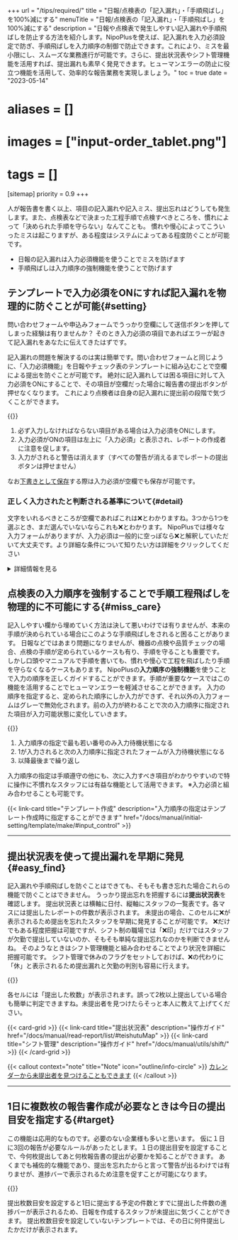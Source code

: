 +++
url = "/tips/required/"
title = "日報/点検表の「記入漏れ」・「手順飛ばし」を100%減にする"
menuTitle = "日報/点検表の「記入漏れ」・「手順飛ばし」を100%減にする"
description = "日報や点検表で発生しやすい記入漏れや手順飛ばしを防止する方法を紹介します。NipoPlusを使えば、記入漏れを入力必須設定で防ぎ、手順飛ばしを入力順序の制御で防止できます。これにより、ミスを最小限にし、スムーズな業務進行が可能です。さらに、提出状況表やシフト管理機能を活用すれば、提出漏れも素早く発見できます。ヒューマンエラーの防止に役立つ機能を活用して、効率的な報告業務を実現しましょう。"
toc = true
date = "2023-05-14"
# aliases = []
# images = ["input-order_tablet.png"]
# tags = []
[sitemap]
  priority = 0.9
+++

人が報告書を書く以上、項目の記入漏れや記入ミス、提出忘れはどうしても発生します。また、点検表などで決まった工程手順で点検すべきところを、慣れによって「決められた手順を守らない」なんてことも。
慣れや慢心によってこういったミスは起こりますが、ある程度はシステムによってある程度防ぐことが可能です。

- 日報の記入漏れは入力必須機能を使うことでミスを防げます
- 手順飛ばしは入力順序の強制機能を使うことで防げます

## テンプレートで入力必須をONにすれば記入漏れを物理的に防ぐことが可能{#setting}

問い合わせフォームや申込みフォームでうっかり空欄にして送信ボタンを押してしまった経験は有りませんか？
そのとき入力必須の項目であればエラーが起きて記入漏れをあなたに伝えてきたはずです。

記入漏れの問題を解決するのは実は簡単です。問い合わせフォームと同じように、「入力必須機能」を日報やチェック表のテンプレートに組み込むことで空欄による提出を防ぐことが可能です。
絶対に記入漏れしては困る項目に対して入力必須をONにすることで、その項目が空欄だった場合に報告書の提出ボタンが押せなくなります。
これにより点検者は自身の記入漏れに提出前の段階で気づくことができます。

{{<icatch filename="required" msg="入力必須の指定がされた日報で、未入力がある場合は提出ボタンが押せません"  alice="here">}}

1. 必ず入力しなければならない項目がある場合は入力必須をONにします。
2. 入力必須がONの項目は左上に「入力必須」と表示され、レポートの作成者に注意を促します。
3. 入力がされると警告は消えます（すべての警告が消えるまでレポートの提出ボタンは押せません）

なお[下書きとして保存](/docs/manual/write-report/draft/)する際は入力必須が空欄でも保存が可能です。

### 正しく入力されたと判断される基準について{#detail}

文字をいれるべきところが空欄であればこれは❌とわかりますね。3つから1つを選ぶとき、まだ選んでいないならこれも❌とわかります。
NipoPlusでは様々な入力フォームがありますが、入力必須は一般的に空っぽなら❌と解釈していただいて大丈夫です。より詳細な条件について知りたい方は詳細をクリックしてください

<details>
  <summary>詳細情報を見る</summary>

<dl class="basic">
  <dt><a href="/docs/manual/initial-setting/template/text/">本文入力</a></dt>
  <dd>1文字以上文字を入力する</dd>
  <dt><a href="/docs/manual/initial-setting/template/selects/#plain">選択式入力</a></dt>
  <dd>選択肢から1つ選ぶ</dd>
  <dt><a href="/docs/manual/initial-setting/template/selects/#multiple">選択式入力（複）</a></dt>
  <dd>選択肢から少なくとも1つ選ぶ</dd>
  <dt><a href="/docs/manual/initial-setting/template/selects/#layerd">選択式入力（2層）</a></dt>
  <dd>問2の選択肢から1つ選ぶ</dd>
  <dt><a href="/docs/manual/initial-setting/template/date_time/#point">日付・時刻入力</a></dt>
  <dd>日付または時刻を入力する</dd>
  <dt><a href="/docs/manual/initial-setting/template/date_time/#range">期間入力</a></dt>
  <dd>期間（開始・終了両方とも）を入力する</dd>
  <dt><a href="/docs/manual/initial-setting/template/selects/#checkbox">チェックボックス入力</a></dt>
  <dd>チェックボックスにチェックを入れる（同意や確認として利用を推奨します）</dd>
  <dt><a href="/docs/manual/initial-setting/template/digital/#range">範囲入力</a></dt>
  <dd>この項目は入力必須の指定ができません</dd>
  <dt><a href="/docs/manual/initial-setting/template/binarys/#sign">署名入力</a></dt>
  <dd>イラスト・署名を書く（空白のイラストでも入力必須は解除されます）</dd>
  <dt><a href="/docs/manual/initial-setting/template/binarys/#picture">写真入力</a></dt>
  <dd>少なくとも1枚以上のJpeg・またはPngの画像を添付する</dd>
  <dt><a href="/docs/manual/initial-setting/template/binarys/#file">ファイル入力</a></dt>
  <dd>少なくとも1つ以上のファイルを添付する</dd>
  <dt><a href="/docs/manual/initial-setting/template/digital/#slider">スライダ入力</a></dt>
  <dd>スライダにつまみを置く</dd>
  <dt><a href="/docs/manual/initial-setting/template/digital/#rate">レート入力</a></dt>
  <dd>星ゼロ(☆☆☆☆☆）以外の状態にする</dd>
  <dt><a href="/docs/manual/initial-setting/template/digital/#commonNumber">数値入力</a></dt>
  <dd>数値を入力する</dd>
  <dt><a href="/docs/manual/initial-setting/template/digital/#calc">算術</a></dt>
  <dd>この項目は入力必須の指定ができません</dd>
  <dt><a href="/docs/manual/initial-setting/template/array/">反復入力</a></dt>
  <dd>反復の中に配置した各種入力フォームに対してそれぞれ入力必須の指定が可能</dd>
</dl>

</details>

## 点検表の入力順序を強制することで手順工程飛ばしを物理的に不可能にする{#miss_care}

記入しやすい欄から埋めていく方法は決して悪いわけでは有りませんが、本来の手順が決められている場合にこのような手順飛ばしをされると困ることがあります。
日報などではあまり問題になりませんが、機器の点検や品質チェックの場合、点検の手順が定められているケースも有り、手順を守ることも重要です。
しかし口頭やマニュアルで手順を書いても、慣れや慢心で工程を飛ばしたり手順を守らなくなるケースもあります。
NipoPlusの**入力順序の強制機能**を使うことで入力の順序を正しくガイドすることができます。手順が重要なケースではこの機能を活用することでヒューマンエラーを軽減させることができます。
入力の順序を指定すると、定められた順序にしか入力ができず、それ以外の入力フォームはグレーで無効化されます。前の入力が終わることで次の入力順序に指定された項目が入力可能状態に変化していきます。

{{<icatch filename="input-order" msg="入力順序の制御により工程飛ばしをブロックします"  alice="here">}}

1. 入力順序の指定で最も若い番号のみ入力待機状態になる
2. 1が入力されると次の入力順序に指定されたフォームが入力待機状態になる
3. 以降最後まで繰り返し

入力順序の指定は手順遵守の他にも、次に入力すべき項目がわかりやすいので特に操作に不慣れなスタッフには有益な機能として活用できます。
※入力必須と組み合わせることも可能です。

{{< link-card title="テンプレート作成" description="入力順序の指定はテンプレート作成時に指定することができます" href="/docs/manual/initial-setting/template/make/#input_control" >}}

---

## 提出状況表を使って提出漏れを早期に発見{#easy_find}

記入漏れや手順飛ばしを防ぐことはできても、そもそも書き忘れた場合これらの機能で防ぐことはできません。
うっかり提出忘れを把握するには**提出状況表**を確認します。
提出状況表とは横軸に日付、縦軸にスタッフの一覧表です。各マスには提出したレポートの件数が表示されます。
未提出の場合、このセルに❌が表示されるため提出を忘れたスタッフを早期に発見することが可能です。
❌だけでもある程度把握は可能ですが、シフト制の職場では「❌印」だけではスタッフが欠勤で提出していないのか、そもそも単純な提出忘れなのかを判断できませんね。
そのようなときはシフト管理機能と組み合わせることでより状況を詳細に把握可能です。
シフト管理で休みのフラグをセットしておけば、❌の代わりに「休」と表示されるため提出漏れと欠勤の判別も容易に行えます。

{{<icatch filename="report-list" msg="提出状況を一覧で確認可能。欠勤か提出漏れかを判別するにはシフトを登録することで解決できます。"  alice="here">}}

各セルには「提出した枚数」が表示されます。誤って2枚以上提出している場合も簡単に判定できますね。未提出者を見つけたらそっと本人に教えて上げてください。

{{< card-grid >}}
{{< link-card title="提出状況表"  description="操作ガイド" href="/docs/manual/read-report/list/#teishutuMap" >}}
{{< link-card title="シフト管理" description="操作ガイド"  href="/docs/manual/utils/shift/" >}}
{{< /card-grid >}}

{{< callout context="note" title="Note" icon="outline/info-circle" >}}
<a href="/docs/manual/calendar/_about/">カレンダーから未提出者を見つけることもできます</a>
{{< /callout >}}

---

## 1日に複数枚の報告書作成が必要なときは今日の提出目安を指定する{#target}

この機能は応用的なものです。必要のない企業様も多いと思います。
仮に１日に3回の報告が必要なルールがあったとします。１日の提出目安を設定することで、今何枚提出してあと何枚報告書の提出が必要かを知ることができます。
あくまでも補佐的な機能であり、提出を忘れたからと言って警告が出るわけでは有りませが、進捗バーで表示されるため注意を促すことが可能になります。

{{<icatch filename="goal-submission" msg="テンプレート選択画面から本日の提出予定枚数を確認可能です" alice="here">}}

提出枚数目安を設定すると1日に提出する予定の件数とすでに提出した件数の進捗バーが表示されるため、日報を作成するスタッフが未提出に気づくことができます。
提出枚数目安を設定していないテンプレートでは、その日に何件提出したかだけが表示されます。
